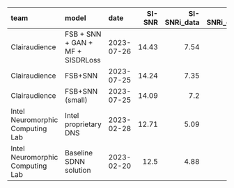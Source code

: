 | team                             | model                            | date       | SI-SNR | SI-SNRi_data | SI-SNRi_enc+dec | MOS_ovrl | MOS_sig | MOS_bak | latency_enc+dec_ms | latency_total_ms | power_proxy_Ops/s | PDP_proxy_Ops |  params | size_kilobytes |
| :------------------------------- | :------------------------------- | :--------- | -----: | -----------: | --------------: | -------: | ------: | ------: | -----------------: | ---------------: | ----------------: | ------------: | ------: | -------------: |
| Clairaudience                    | FSB + SNN + GAN + MF + SISDRLoss | 2023-07-26 |  14.43 |         7.54 |            7.54 |      0.6 |    0.21 |    1.29 |              0.036 |            8.036 |               nan |           nan |  910000 |           3640 |
| Clairaudience                    | FSB+SNN                          | 2023-07-25 |  14.24 |         7.35 |            7.35 |     0.52 |    0.15 |    1.22 |              0.036 |           16.036 |          2.46e+07 |        395078 |  911000 |           3644 |
| Clairaudience                    | FSB+SNN (small)                  | 2023-07-25 |  14.09 |          7.2 |             7.2 |      0.5 |    0.13 |     1.2 |              0.036 |           16.036 |          2.46e+07 |        395078 |  643000 |           3644 |
| Intel Neuromorphic Computing Lab | Intel proprietary DNS            | 2023-02-28 |  12.71 |         5.09 |            5.09 |     0.64 |    0.16 |    1.36 |              0.036 |            8.036 |               nan |           nan | 1901000 |           3802 |
| Intel Neuromorphic Computing Lab | Baseline SDNN solution           | 2023-02-20 |   12.5 |         4.88 |            4.88 |     0.26 |    0.02 |    0.74 |              0.036 |            8.036 |         1.159e+07 |         90000 |  525000 |            465 |